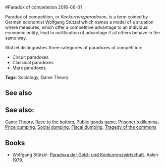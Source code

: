 
#Paradox of competetion
2016-06-01

Paradox of competition, or *Konkurrenzparadoxon*, is a term coined by German economist Wolfgang Stützel which names a model of a situation where measures, which offer a competitive advantage to an individual economic entity, lead to nullification of advantage if all others behave in the same way.

Stützel distinguishes three categories of paradoxes of competition:
* Circuit paradoxes
* Classical paradoxes
* Marx paradoxes

***Tags***: Sociology, Game Theory

## See also
## See also:
[Game Theory](/game_theory), [Race to the bottom](/race_to_the_bottom), [Public goods game](/public_goods_game), [Prisoner's dilemma](/prisoner's_dilemma), [Price dumping](/price_dumping), [Social dumping](/social_dumping), [Fiscal dumping](/fiscal_dumping), [Tragedy of the commons](/tragedy_of_the_commons)
## Books
* Wolfgang Stützel: [Paradoxa der Geld- und Konkurrenzwirtschaft](https://www.goodreads.com/book/show/14689200-paradoxa-der-geld--und-konkurrenzwirtschaft). Aalen 1979.


